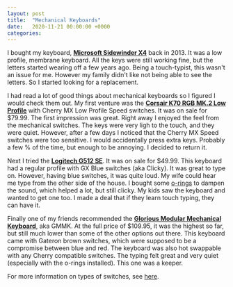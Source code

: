 ```yaml
---
layout: post
title:  "Mechanical Keyboards"
date:   2020-11-21 00:00:00 +0000
categories: 
---
```


I bought my keyboard, **[Microsoft Sidewinder X4](https://www.amazon.com/dp/B002ZV51DI)** back in 2013.  It was a low profile, membrane keyboard.  All the keys were still working fine, but the letters started wearing off a few years ago.  Being a touch-typist, this wasn't an issue for me.  However my family didn't like not being able to see the letters.  So I started looking for a replacement.

I had read a lot of good things about mechanical keyboards so I figured I would check them out.  My first venture was the **[Corsair K70 RGB MK.2 Low Profile](https://www.corsair.com/p/CH-9109018-NA)** with Cherry MX Low Profile Speed switches.  It was on sale for $79.99.  The first impression was great.  Right away I enjoyed the feel from the mechanical switches.  The keys were very ligh to the touch, and they were quiet.  However, after a few days I noticed that the Cherry MX Speed switches were too sensitive.  I would accidentally press extra keys.  Probably a few % of the time, but enough to be annoying.  I decided to return it.

Next I tried the **[Logitech G512 SE](https://www.logitechg.com/en-us/products/gaming-keyboards/g512-mechanical-gaming-keyboard.html)**.  It was on sale for $49.99.  This keyboard had a regular profile with GX Blue switches (aka Clicky).  It was great to type on.  However, having blue switches, it was quite loud.  My wife could hear me type from the other side of the house.  I bought some [o-rings](https://www.amazon.com/dp/B01N75JL0F) to dampen the sound, which helped a lot, but still clicky.  My kids saw the keyboard and wanted to get one too.  I made a deal that if they learn touch typing, they can have it.

Finally one of my friends recommended the **[Glorious Modular Mechanical Keyboard](https://www.pcgamingrace.com/products/the-glorious-gmmk-full-size-pre-built-white)**, aka GMMK.  At the full price of $109.95, it was the highest so far, but still much lower than some of the other options out there.  This keyboard came with Gateron brown switches, which were supposed to be a compromise between blue and red.  The keyboard was also hot swappable with any Cherry compatible switches.  The typing felt great and very quiet (especially with the o-rings installed).  This one was a keeper.

For more information on types of switches, see [here](https://blog.wooting.nl/wp-content/uploads/2015/09/different-switches-.gif).
